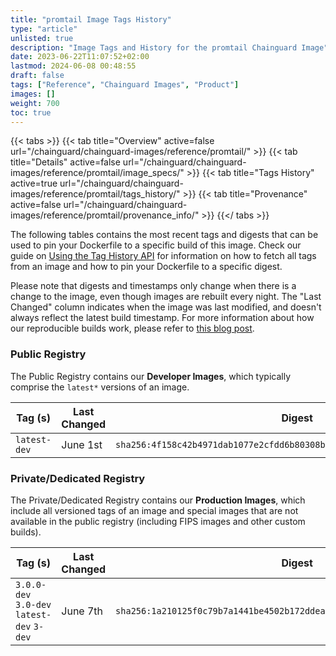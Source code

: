 ```yaml
---
title: "promtail Image Tags History"
type: "article"
unlisted: true
description: "Image Tags and History for the promtail Chainguard Image"
date: 2023-06-22T11:07:52+02:00
lastmod: 2024-06-08 00:48:55
draft: false
tags: ["Reference", "Chainguard Images", "Product"]
images: []
weight: 700
toc: true
---
```


{{< tabs >}}
{{< tab title="Overview" active=false url="/chainguard/chainguard-images/reference/promtail/" >}}
{{< tab title="Details" active=false url="/chainguard/chainguard-images/reference/promtail/image_specs/" >}}
{{< tab title="Tags History" active=true url="/chainguard/chainguard-images/reference/promtail/tags_history/" >}}
{{< tab title="Provenance" active=false url="/chainguard/chainguard-images/reference/promtail/provenance_info/" >}}
{{</ tabs >}}

The following tables contains the most recent tags and digests that can be used to pin your Dockerfile to a specific build of this image. Check our guide on [Using the Tag History API](/chainguard/chainguard-images/using-the-tag-history-api/) for information on how to fetch all tags from an image and how to pin your Dockerfile to a specific digest.

Please note that digests and timestamps only change when there is a change to the image, even though images are rebuilt every night. The "Last Changed" column indicates when the image was last modified, and doesn't always reflect the latest build timestamp. For more information about how our reproducible builds work, please refer to [this blog post](https://www.chainguard.dev/unchained/reproducing-chainguards-reproducible-image-builds).

### Public Registry
The Public Registry contains our **Developer Images**, which typically comprise the `latest*` versions of an image.

| Tag (s)       | Last Changed | Digest                                                                    |
|---------------|--------------|---------------------------------------------------------------------------|
|  `latest-dev` | June 1st     | `sha256:4f158c42b4971dab1077e2cfdd6b80308b0bb1107795beaf9ea5fe8fb668444c` |


### Private/Dedicated Registry
The Private/Dedicated Registry contains our **Production Images**, which include all versioned tags of an image and special images that are not available in the public registry (including FIPS images and other custom builds).

| Tag (s)                                     | Last Changed | Digest                                                                    |
|---------------------------------------------|--------------|---------------------------------------------------------------------------|
|  `3.0.0-dev` `3.0-dev` `latest-dev` `3-dev` | June 7th     | `sha256:1a210125f0c79b7a1441be4502b172ddea67440d3732959de3f58e74ae142177` |

